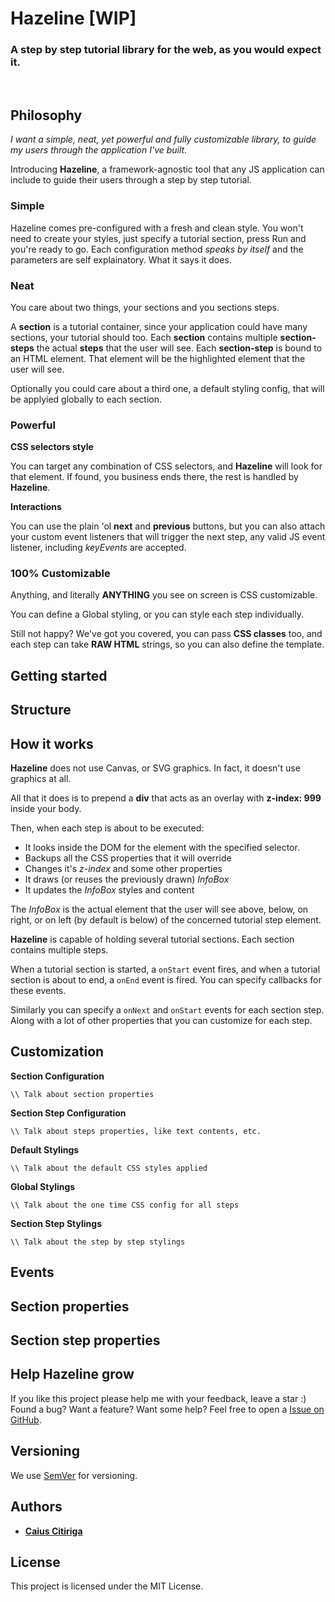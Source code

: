 # Hazeline [WIP]
### A step by step tutorial library for the web, as you would expect it.
<br>

## Philosophy
*I want a simple, neat, yet powerful and fully customizable library, to guide my users through the application I've built.*

Introducing **Hazeline**, a framework-agnostic tool that any JS application can include to guide their users through a step by step tutorial.

### **Simple**
Hazeline comes pre-configured with a fresh and clean style. You won't need to create your styles, just specify a tutorial section, press Run and you're ready to go.
Each configuration method *speaks by itself* and the parameters are self explainatory. What it says it does.

### **Neat**
You care about two things, your sections and you sections steps. 


A **section** is a tutorial container, since your application could have many sections, your tutorial should too.
Each **section** contains multiple **section-steps** the actual **steps** that the user 
will see.
Each **section-step** is bound to an HTML element. That element will be the highlighted element that the user will see.

Optionally you could care about a third one, a default styling config, that will be applyied globally to each section.

### **Powerful**
**CSS selectors style**

You can target any combination of CSS selectors, and **Hazeline** will look for that element. If found, you business ends there, the rest is handled by **Hazeline**. 

**Interactions**

You can use the plain 'ol **next** and **previous** buttons, but you can also attach your custom event listeners that will trigger the next step, any valid JS event listener, including *keyEvents* are accepted.

### **100% Customizable**
Anything, and literally **ANYTHING** you see on screen is CSS customizable.

You can define a Global styling, or you can style each step individually.

Still not happy? We've got you covered, you can pass **CSS classes** too, and each step can take **RAW HTML** strings, so you can also define the template.


## Getting started

## Structure

## How it works
**Hazeline** does not use Canvas, or SVG graphics. In fact, it doesn't use graphics at all. 

All that it does is to prepend a **div** that acts as an overlay with **z-index: 999** inside your body.

Then, when each step is about to be executed:
+ It looks inside the DOM for the element with the specified selector. 
+ Backups all the CSS properties that it will override 
+ Changes it's *z-index* and some other properties 
+ It draws (or reuses the previously drawn) *InfoBox*
+ It updates the *InfoBox* styles and content

The *InfoBox* is the actual element that the user will see above, below, on right, or on left (by default is below) of the concerned tutorial step element.

**Hazeline** is capable of holding several tutorial sections. Each section contains multiple steps.

When a tutorial section is started, a `onStart` event fires, and when a tutorial section is about to end, a `onEnd` event is fired. You can specify callbacks for these events.

Similarly you can specify a `onNext` and `onStart` events for each section step. Along with a lot of other properties that you can customize for each step.

## Customization
**Section Configuration**

`\\ Talk about section properties`

**Section Step Configuration**

`\\ Talk about steps properties, like text contents, etc.`

**Default Stylings**

`\\ Talk about the default CSS styles applied`

**Global Stylings**

`\\ Talk about the one time CSS config for all steps`

**Section Step Stylings**

`\\ Talk about the step by step stylings`


## Events

## Section properties

## Section step properties

## Help Hazeline grow
If you like this project please help me with your feedback, leave a star :) Found a bug? Want a feature? Want some help? Feel free to open a [Issue on GitHub](https://github.com/caiuscitiriga/hazeline/issues).

## Versioning
We use [SemVer](http://semver.org/) for versioning. 

## Authors
* [**Caius Citiriga**](https://github.com/caiuscitiriga)

## License
This project is licensed under the MIT License.